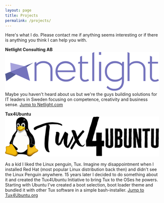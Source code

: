 ```yaml
---
layout: page
title: Projects
permalink: /projects/
---
```


Here's what I do. Please contact me if anything seems interesting or if there is anything you think I can help you with.

**Netlight Consulting AB** 
[![Netlight Consulting AB logo](/images/netlight.png)
](http://netlight.com)
Maybe you haven't heard about us but we're the guys building solutions for IT leaders in Sweden focusing on competence, creativity and business sense. [Jump to Netlight.com](http://netlight.com)

**Tux4Ubuntu**
 [![Tux4Ubuntu logo](/images/tux4ubuntu.png)
](http://tux4ubuntu.org)

As a kid I liked the Linux penguin, Tux. Imagine my disappointment when I installed Red Hat (most popular Linux distribution back then) and didn't see the Linux Penguin anywhere. 15 years later I decided to do something about it and created the Tux4Ubuntu Initiative to bring Tux to the OSes he powers. Starting with Ubuntu I've created a boot selection, boot loader theme and bundled it with other Tux software in a simple bash-installer.  [Jump to Tux4Ubuntu.org](https://tux4ubuntu.org)


